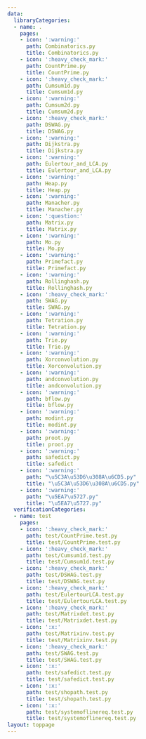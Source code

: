```yaml
---
data:
  libraryCategories:
  - name: .
    pages:
    - icon: ':warning:'
      path: Combinatorics.py
      title: Combinatorics.py
    - icon: ':heavy_check_mark:'
      path: CountPrime.py
      title: CountPrime.py
    - icon: ':heavy_check_mark:'
      path: Cumsum1d.py
      title: Cumsum1d.py
    - icon: ':warning:'
      path: Cumsum2d.py
      title: Cumsum2d.py
    - icon: ':heavy_check_mark:'
      path: DSWAG.py
      title: DSWAG.py
    - icon: ':warning:'
      path: Dijkstra.py
      title: Dijkstra.py
    - icon: ':warning:'
      path: Eulertour_and_LCA.py
      title: Eulertour_and_LCA.py
    - icon: ':warning:'
      path: Heap.py
      title: Heap.py
    - icon: ':warning:'
      path: Manacher.py
      title: Manacher.py
    - icon: ':question:'
      path: Matrix.py
      title: Matrix.py
    - icon: ':warning:'
      path: Mo.py
      title: Mo.py
    - icon: ':warning:'
      path: Primefact.py
      title: Primefact.py
    - icon: ':warning:'
      path: Rollinghash.py
      title: Rollinghash.py
    - icon: ':heavy_check_mark:'
      path: SWAG.py
      title: SWAG.py
    - icon: ':warning:'
      path: Tetration.py
      title: Tetration.py
    - icon: ':warning:'
      path: Trie.py
      title: Trie.py
    - icon: ':warning:'
      path: Xorconvolution.py
      title: Xorconvolution.py
    - icon: ':warning:'
      path: andconvolution.py
      title: andconvolution.py
    - icon: ':warning:'
      path: bflow.py
      title: bflow.py
    - icon: ':warning:'
      path: modint.py
      title: modint.py
    - icon: ':warning:'
      path: proot.py
      title: proot.py
    - icon: ':warning:'
      path: safedict.py
      title: safedict
    - icon: ':warning:'
      path: "\u5C3A\u53D6\u308A\u6CD5.py"
      title: "\u5C3A\u53D6\u308A\u6CD5.py"
    - icon: ':warning:'
      path: "\u5EA7\u5727.py"
      title: "\u5EA7\u5727.py"
  verificationCategories:
  - name: test
    pages:
    - icon: ':heavy_check_mark:'
      path: test/CountPrime.test.py
      title: test/CountPrime.test.py
    - icon: ':heavy_check_mark:'
      path: test/Cumsum1d.test.py
      title: test/Cumsum1d.test.py
    - icon: ':heavy_check_mark:'
      path: test/DSWAG.test.py
      title: test/DSWAG.test.py
    - icon: ':heavy_check_mark:'
      path: test/EulertourLCA.test.py
      title: test/EulertourLCA.test.py
    - icon: ':heavy_check_mark:'
      path: test/Matrixdet.test.py
      title: test/Matrixdet.test.py
    - icon: ':x:'
      path: test/Matrixinv.test.py
      title: test/Matrixinv.test.py
    - icon: ':heavy_check_mark:'
      path: test/SWAG.test.py
      title: test/SWAG.test.py
    - icon: ':x:'
      path: test/safedict.test.py
      title: test/safedict.test.py
    - icon: ':x:'
      path: test/shopath.test.py
      title: test/shopath.test.py
    - icon: ':x:'
      path: test/systemoflinereq.test.py
      title: test/systemoflinereq.test.py
layout: toppage
---
```

